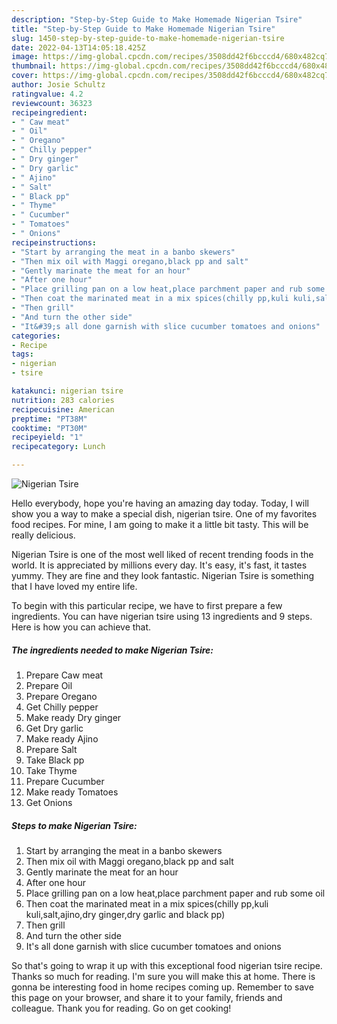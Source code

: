 ```yaml
---
description: "Step-by-Step Guide to Make Homemade Nigerian Tsire"
title: "Step-by-Step Guide to Make Homemade Nigerian Tsire"
slug: 1450-step-by-step-guide-to-make-homemade-nigerian-tsire
date: 2022-04-13T14:05:18.425Z
image: https://img-global.cpcdn.com/recipes/3508dd42f6bcccd4/680x482cq70/nigerian-tsire-recipe-main-photo.jpg
thumbnail: https://img-global.cpcdn.com/recipes/3508dd42f6bcccd4/680x482cq70/nigerian-tsire-recipe-main-photo.jpg
cover: https://img-global.cpcdn.com/recipes/3508dd42f6bcccd4/680x482cq70/nigerian-tsire-recipe-main-photo.jpg
author: Josie Schultz
ratingvalue: 4.2
reviewcount: 36323
recipeingredient:
- " Caw meat"
- " Oil"
- " Oregano"
- " Chilly pepper"
- " Dry ginger"
- " Dry garlic"
- " Ajino"
- " Salt"
- " Black pp"
- " Thyme"
- " Cucumber"
- " Tomatoes"
- " Onions"
recipeinstructions:
- "Start by arranging the meat in a banbo skewers"
- "Then mix oil with Maggi oregano,black pp and salt"
- "Gently marinate the meat for an hour"
- "After one hour"
- "Place grilling pan on a low heat,place parchment paper and rub some oil"
- "Then coat the marinated meat in a mix spices(chilly pp,kuli kuli,salt,ajino,dry ginger,dry garlic and black pp)"
- "Then grill"
- "And turn the other side"
- "It&#39;s all done garnish with slice cucumber tomatoes and onions"
categories:
- Recipe
tags:
- nigerian
- tsire

katakunci: nigerian tsire 
nutrition: 283 calories
recipecuisine: American
preptime: "PT38M"
cooktime: "PT30M"
recipeyield: "1"
recipecategory: Lunch

---
```



![Nigerian Tsire](https://img-global.cpcdn.com/recipes/3508dd42f6bcccd4/680x482cq70/nigerian-tsire-recipe-main-photo.jpg)

Hello everybody, hope you're having an amazing day today. Today, I will show you a way to make a special dish, nigerian tsire. One of my favorites food recipes. For mine, I am going to make it a little bit tasty. This will be really delicious.



Nigerian Tsire is one of the most well liked of recent trending foods in the world. It is appreciated by millions every day. It's easy, it's fast, it tastes yummy. They are fine and they look fantastic. Nigerian Tsire is something that I have loved my entire life.


To begin with this particular recipe, we have to first prepare a few ingredients. You can have nigerian tsire using 13 ingredients and 9 steps. Here is how you can achieve that.

<!--inarticleads1-->

##### The ingredients needed to make Nigerian Tsire:

1. Prepare  Caw meat
1. Prepare  Oil
1. Prepare  Oregano
1. Get  Chilly pepper
1. Make ready  Dry ginger
1. Get  Dry garlic
1. Make ready  Ajino
1. Prepare  Salt
1. Take  Black pp
1. Take  Thyme
1. Prepare  Cucumber
1. Make ready  Tomatoes
1. Get  Onions




<!--inarticleads2-->

##### Steps to make Nigerian Tsire:

1. Start by arranging the meat in a banbo skewers
1. Then mix oil with Maggi oregano,black pp and salt
1. Gently marinate the meat for an hour
1. After one hour
1. Place grilling pan on a low heat,place parchment paper and rub some oil
1. Then coat the marinated meat in a mix spices(chilly pp,kuli kuli,salt,ajino,dry ginger,dry garlic and black pp)
1. Then grill
1. And turn the other side
1. It&#39;s all done garnish with slice cucumber tomatoes and onions




So that's going to wrap it up with this exceptional food nigerian tsire recipe. Thanks so much for reading. I'm sure you will make this at home. There is gonna be interesting food in home recipes coming up. Remember to save this page on your browser, and share it to your family, friends and colleague. Thank you for reading. Go on get cooking!
